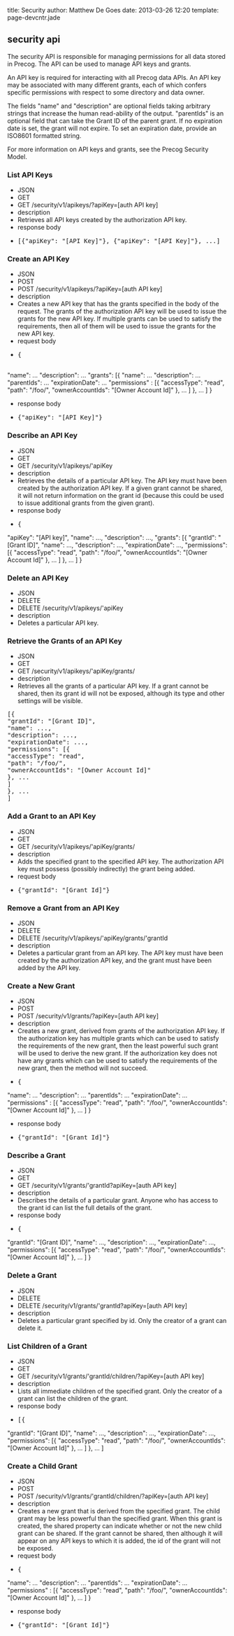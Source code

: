 title: Security
author: Matthew De Goes
date: 2013-03-26 12:20
template: page-devcntr.jade

## security api

The security API is responsible for managing permissions for all data stored in Precog. The API can be used to manage API keys and grants.

An API key is required for interacting with all Precog data APIs. An API key may be associated with many different grants, each of which confers specific permissions with respect to some directory and data owner.

The fields "name" and "description" are optional fields taking arbitrary strings that increase the human read-ability of the output. "parentIds" is an optional field that can take the Grant ID of the parent grant. If no expiration date is set, the grant will not expire. To set an expiration date, provide an ISO8601 formatted string.

For more information on API keys and grants, see the Precog Security Model.

### List API Keys

  * JSON
  * GET
  * GET /security/v1/apikeys/?apiKey=<span class="tool-tip-apikey">[auth API key]</span>
  * description
  * Retrieves all API keys created by the authorization API key.
  * response body
  * <pre>[{"apiKey": "[API Key]"}, {"apiKey": "[API Key]"}, ...]</pre>

### Create an API Key

  * JSON
  * POST
  * POST /security/v1/apikeys/?apiKey=<span class="tool-tip-apikey">[auth API key]</span>
  * description
  * Creates a new API key that has the grants specified in the body of the request. The grants of the authorization API key will be used to issue the grants for the new API key. If multiple grants can be used to satisfy the requirements, then all of them will be used to issue the grants for the new API key.
  * request body
  * <pre>{

"name": ...
"description": ...
"grants": [{
"name": ...
"description": ...
"parentIds": ...
"expirationDate": ...
"permissions" : [{
"accessType": "read",
"path": "/foo/",
"ownerAccountIds": "[Owner Account Id]"
}, ...
]
}, ...
]
}</pre>
    
  * response body
  * <pre>{"apiKey": "[API Key]"}</pre>

### Describe an API Key

  * JSON
  * GET
  * GET /security/v1/apikeys/<span class="tool-tip-apikey tool-tip-apikey">'apiKey</span>
  * description
  * Retrieves the details of a particular API key. The API key must have been created by the authorization API key. If a given grant cannot be shared, it will not return information on the grant id (because this could be used to issue additional grants from the given grant).
  * response body
  * <pre>{
"apiKey": "[API key]",
"name": ...,
"description": ...,
"grants": [{
"grantId": "[Grant ID]",
"name": ...,
"description": ...,
"expirationDate": ...,
"permissions": [{
"accessType": "read",
"path": "/foo/",
"ownerAccountIds": "[Owner Account Id]"
}, ...
]
}, ...
]
}</pre>

### Delete an API Key

  * JSON
  * DELETE
  * DELETE /security/v1/apikeys/<span class="tool-tip-apikey tool-tip-apikey">'apiKey</span>
  * description
  * Deletes a particular API key.

### Retrieve the Grants of an API Key
  
  * JSON
  * GET
  * GET /security/v1/apikeys/<span class="tool-tip-apikey tool-tip-apikey">'apiKey</span>/grants/
  * description
  * Retrieves all the grants of a particular API key. If a grant cannot be shared, then its grant id will not be exposed, although its type and other settings will be visible.
<pre>[{
"grantId": "[Grant ID]",
"name": ...,
"description": ...,
"expirationDate": ...,
"permissions": [{
"accessType": "read",
"path": "/foo/",
"ownerAccountIds": "[Owner Account Id]"
}, ...
]
}, ...
]</pre>

### Add a Grant to an API Key

  * JSON
  * GET
  * GET /security/v1/apikeys/<span class="tool-tip-apikey tool-tip-apikey">'apiKey</span>/grants/
  * description
  * Adds the specified grant to the specified API key. The authorization API key must possess (possibly indirectly) the grant being added.
  * request body
  * <pre>{"grantId": "[Grant Id]"}</pre>

### Remove a Grant from an API Key

  * JSON
  * DELETE
  * DELETE /security/v1/apikeys/<span class="tool-tip-apikey tool-tip-apikey">'apiKey</span>/grants/<span class="tool-tip-grant-id">'grantId</span>
  * description
  * Deletes a particular grant from an API key. The API key must have been created by the authorization API key, and the grant must have been added by the API key.

### Create a New Grant

  * JSON
  * POST
  * POST /security/v1/grants/?apiKey=<span class="tool-tip-apikey">[auth API key]</span>
  * description
  * Creates a new grant, derived from grants of the authorization API key. If the authorization key has multiple grants which can be used to satisfy the requirements of the new grant, then the least powerful such grant will be used to derive the new grant. If the authorization key does not have any grants which can be used to satisfy the requirements of the new grant, then the method will not succeed.
  * <pre>{
"name": ...
"description": ...
"parentIds": ...
"expirationDate": ...
"permissions" : [{
"accessType": "read",
"path": "/foo/",
"ownerAccountIds": "[Owner Account Id]"
}, ...
]
}</pre>
    
  * response body
  * <pre>{"grantId": "[Grant Id]"}</pre>

### Describe a Grant

  * JSON
  * GET
  * GET /security/v1/grants/<span class="tool-tip-grant-id">'grantId</span>?apiKey=<span class="tool-tip-apikey">[auth API key]</span>
  * description
  * Describes the details of a particular grant. Anyone who has access to the grant id can list the full details of the grant.
  * response body
  * <pre>{
"grantId": "[Grant ID]",
"name": ...,
"description": ...,
"expirationDate": ...,
"permissions": [{
"accessType": "read",
"path": "/foo/",
"ownerAccountIds": "[Owner Account Id]"
}, ...
]
}</pre>

### Delete a Grant

  * JSON
  * DELETE
  * DELETE /security/v1/grants/<span class="tool-tip-grant-id">'grantId</span>?apiKey=<span class="tool-tip-apikey">[auth API key]</span>
  * description
  * Deletes a particular grant specified by id. Only the creator of a grant can delete it.

### List Children of a Grant

  * JSON
  * GET
  * GET /security/v1/grants/<span class="tool-tip-grant-id">'grantId</span>/children/?apiKey=<span class="tool-tip-apikey">[auth API key]</span>
  * description
  * Lists all immediate children of the specified grant. Only the creator of a grant can list the children of the grant.
  * response body
  * <pre>[{
"grantId": "[Grant ID]",
"name": ...,
"description": ...,
"expirationDate": ...,
"permissions": [{
"accessType": "read",
"path": "/foo/",
"ownerAccountIds": "[Owner Account Id]"
}, ...
]
}, ...
]</pre>

### Create a Child Grant

  * JSON
  * POST
  * POST /security/v1/grants/<span class="tool-tip-grant-id">'grantId</span>/children/?apiKey=<span class="tool-tip-apikey">[auth API key]</span>
  * description
  * Creates a new grant that is derived from the specified grant. The child grant may be less powerful than the specified grant. When this grant is created, the shared property can indicate whether or not the new child grant can be shared. If the grant cannot be shared, then although it will appear on any API keys to which it is added, the id of the grant will not be exposed.
  * request body
  * <pre>{
"name": ...
"description": ...
"parentIds": ...
"expirationDate": ...
"permissions" : [{
"accessType": "read",
"path": "/foo/",
"ownerAccountIds": "[Owner Account Id]"
}, ...
]
}</pre>

  * response body
  * <pre>{"grantId": "[Grant Id]"}</pre>